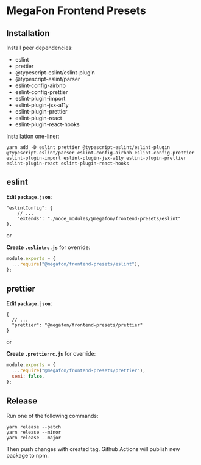 # MegaFon Frontend Presets

## Installation

Install peer dependencies:

- eslint
- prettier
- @typescript-eslint/eslint-plugin
- @typescript-eslint/parser
- eslint-config-airbnb
- eslint-config-prettier
- eslint-plugin-import
- eslint-plugin-jsx-a11y
- eslint-plugin-prettier
- eslint-plugin-react
- eslint-plugin-react-hooks

Installation one-liner:

```
yarn add -D eslint prettier @typescript-eslint/eslint-plugin @typescript-eslint/parser eslint-config-airbnb eslint-config-prettier eslint-plugin-import eslint-plugin-jsx-a11y eslint-plugin-prettier eslint-plugin-react eslint-plugin-react-hooks
```

## eslint

**Edit `package.json`**:

```jsonc
"eslintConfig": {
    // ...
    "extends": "./node_modules/@megafon/frontend-presets/eslint"
},
```

or

**Create `.eslintrc.js`** for override:

```js
module.exports = {
  ...require("@megafon/frontend-presets/eslint"),
};
```

## prettier

**Edit `package.json`**:

```jsonc
{
  // ...
  "prettier": "@megafon/frontend-presets/prettier"
}
```

or

**Create `.prettierrc.js`** for override:

```js
module.exports = {
  ...require("@megafon/frontend-presets/prettier"),
  semi: false,
};
```

## Release

Run one of the following commands:

```
yarn release --patch
yarn release --minor
yarn release --major
```

Then push changes with created tag. Github Actions will publish new package to npm.
